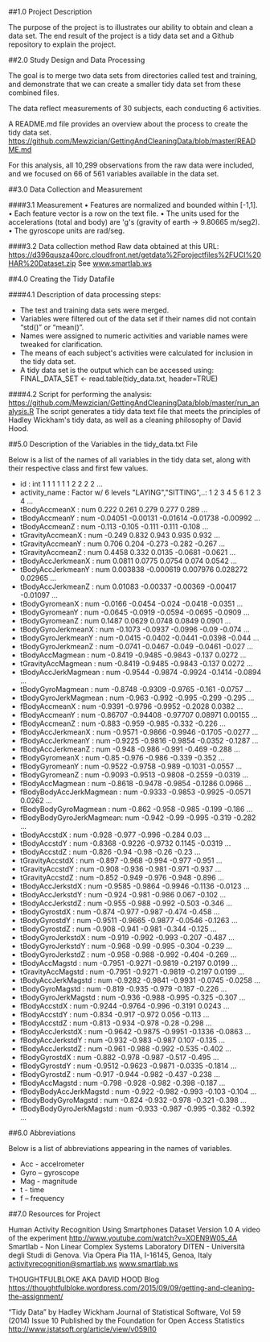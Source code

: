 ##1.0 Project Description

The purpose of the project is to illustrates our ability to obtain and clean a data set.  The end result of the project is a tidy data set and a Github repository to explain the project.

##2.0 Study Design and Data Processing

The goal is to merge two data sets from directories called test and training, and demonstrate that we can create a smaller tidy data set from these combined files.

The data reflect measurements of 30 subjects, each conducting 6 activities.

A README.md file provides an overview about the process to create the tidy data set.
https://github.com/Mewzician/GettingAndCleaningData/blob/master/README.md

For this analysis, all 10,299 observations from the raw data were included, and we focused on 66 of 561 variables available in the data set.

##3.0 Data Collection and Measurement

####3.1 Measurement
•	Features are normalized and bounded within [-1,1].
•	Each feature vector is a row on the text file.
•	The units used for the accelerations (total and body) are 'g's (gravity of earth -> 9.80665 m/seg2).
•	The gyroscope units are rad/seg.

####3.2 Data collection method
Raw data obtained at this URL:
https://d396qusza40orc.cloudfront.net/getdata%2Fprojectfiles%2FUCI%20HAR%20Dataset.zip
See www.smartlab.ws

##4.0 Creating the Tidy Datafile

####4.1 Description of data processing steps:
*	The test and training data sets were merged.
*	Variables were filtered out of the data set if their names did not contain “std()” or “mean()”.
*	Names were assigned to numeric activities and variable names were tweaked for clarification.
*	The means of each subject's activities were calculated for inclusion in the tidy data set.
*	A tidy data set is the output which can be accessed using: FINAL_DATA_SET <- read.table(tidy_data.txt, header=TRUE)

####4.2 Script for performing the analysis:
https://github.com/Mewzician/GettingAndCleaningData/blob/master/run_analysis.R
The script generates a tidy data text file that meets the principles of Hadley Wickham's tidy data, as well as a cleaning philosophy of David Hood.

##5.0 Description of the Variables in the tidy_data.txt File

Below is a list of the names of all variables in the tidy data set, along with their respective class and first few values.

* id                      : int  1 1 1 1 1 1 2 2 2 2 ...
* activity_name           : Factor w/ 6 levels "LAYING","SITTING",..: 1 2 3 4 5 6 1 2 3 4 ...
* tBodyAccmeanX           : num  0.222 0.261 0.279 0.277 0.289 ...
* tBodyAccmeanY           : num  -0.04051 -0.00131 -0.01614 -0.01738 -0.00992 ...
* tBodyAccmeanZ           : num  -0.113 -0.105 -0.111 -0.111 -0.108 ...
* tGravityAccmeanX        : num  -0.249 0.832 0.943 0.935 0.932 ...
* tGravityAccmeanY        : num  0.706 0.204 -0.273 -0.282 -0.267 ...
* tGravityAccmeanZ        : num  0.4458 0.332 0.0135 -0.0681 -0.0621 ...
* tBodyAccJerkmeanX       : num  0.0811 0.0775 0.0754 0.074 0.0542 ...
* tBodyAccJerkmeanY       : num  0.003838 -0.000619 0.007976 0.028272 0.02965 ...
* tBodyAccJerkmeanZ       : num  0.01083 -0.00337 -0.00369 -0.00417 -0.01097 ...
* tBodyGyromeanX          : num  -0.0166 -0.0454 -0.024 -0.0418 -0.0351 ...
* tBodyGyromeanY          : num  -0.0645 -0.0919 -0.0594 -0.0695 -0.0909 ...
* tBodyGyromeanZ          : num  0.1487 0.0629 0.0748 0.0849 0.0901 ...
* tBodyGyroJerkmeanX      : num  -0.1073 -0.0937 -0.0996 -0.09 -0.074 ...
* tBodyGyroJerkmeanY      : num  -0.0415 -0.0402 -0.0441 -0.0398 -0.044 ...
* tBodyGyroJerkmeanZ      : num  -0.0741 -0.0467 -0.049 -0.0461 -0.027 ...
* tBodyAccMagmean         : num  -0.8419 -0.9485 -0.9843 -0.137 0.0272 ...
* tGravityAccMagmean      : num  -0.8419 -0.9485 -0.9843 -0.137 0.0272 ...
* tBodyAccJerkMagmean     : num  -0.9544 -0.9874 -0.9924 -0.1414 -0.0894 ...
* tBodyGyroMagmean        : num  -0.8748 -0.9309 -0.9765 -0.161 -0.0757 ...
* tBodyGyroJerkMagmean    : num  -0.963 -0.992 -0.995 -0.299 -0.295 ...
* fBodyAccmeanX           : num  -0.9391 -0.9796 -0.9952 -0.2028 0.0382 ...
* fBodyAccmeanY           : num  -0.86707 -0.94408 -0.97707 0.08971 0.00155 ...
* fBodyAccmeanZ           : num  -0.883 -0.959 -0.985 -0.332 -0.226 ...
* fBodyAccJerkmeanX       : num  -0.9571 -0.9866 -0.9946 -0.1705 -0.0277 ...
* fBodyAccJerkmeanY       : num  -0.9225 -0.9816 -0.9854 -0.0352 -0.1287 ...
* fBodyAccJerkmeanZ       : num  -0.948 -0.986 -0.991 -0.469 -0.288 ...
* fBodyGyromeanX          : num  -0.85 -0.976 -0.986 -0.339 -0.352 ...
* fBodyGyromeanY          : num  -0.9522 -0.9758 -0.989 -0.1031 -0.0557 ...
* fBodyGyromeanZ          : num  -0.9093 -0.9513 -0.9808 -0.2559 -0.0319 ...
* fBodyAccMagmean         : num  -0.8618 -0.9478 -0.9854 -0.1286 0.0966 ...
* fBodyBodyAccJerkMagmean : num  -0.9333 -0.9853 -0.9925 -0.0571 0.0262 ...
* fBodyBodyGyroMagmean    : num  -0.862 -0.958 -0.985 -0.199 -0.186 ...
* fBodyBodyGyroJerkMagmean: num  -0.942 -0.99 -0.995 -0.319 -0.282 ...
* tBodyAccstdX            : num  -0.928 -0.977 -0.996 -0.284 0.03 ...
* tBodyAccstdY            : num  -0.8368 -0.9226 -0.9732 0.1145 -0.0319 ...
* tBodyAccstdZ            : num  -0.826 -0.94 -0.98 -0.26 -0.23 ...
* tGravityAccstdX         : num  -0.897 -0.968 -0.994 -0.977 -0.951 ...
* tGravityAccstdY         : num  -0.908 -0.936 -0.981 -0.971 -0.937 ...
* tGravityAccstdZ         : num  -0.852 -0.949 -0.976 -0.948 -0.896 ...
* tBodyAccJerkstdX        : num  -0.9585 -0.9864 -0.9946 -0.1136 -0.0123 ...
* tBodyAccJerkstdY        : num  -0.924 -0.981 -0.986 0.067 -0.102 ...
* tBodyAccJerkstdZ        : num  -0.955 -0.988 -0.992 -0.503 -0.346 ...
* tBodyGyrostdX           : num  -0.874 -0.977 -0.987 -0.474 -0.458 ...
* tBodyGyrostdY           : num  -0.9511 -0.9665 -0.9877 -0.0546 -0.1263 ...
* tBodyGyrostdZ           : num  -0.908 -0.941 -0.981 -0.344 -0.125 ...
* tBodyGyroJerkstdX       : num  -0.919 -0.992 -0.993 -0.207 -0.487 ...
* tBodyGyroJerkstdY       : num  -0.968 -0.99 -0.995 -0.304 -0.239 ...
* tBodyGyroJerkstdZ       : num  -0.958 -0.988 -0.992 -0.404 -0.269 ...
* tBodyAccMagstd          : num  -0.7951 -0.9271 -0.9819 -0.2197 0.0199 ...
* tGravityAccMagstd       : num  -0.7951 -0.9271 -0.9819 -0.2197 0.0199 ...
* tBodyAccJerkMagstd      : num  -0.9282 -0.9841 -0.9931 -0.0745 -0.0258 ...
* tBodyGyroMagstd         : num  -0.819 -0.935 -0.979 -0.187 -0.226 ...
* tBodyGyroJerkMagstd     : num  -0.936 -0.988 -0.995 -0.325 -0.307 ...
* fBodyAccstdX            : num  -0.9244 -0.9764 -0.996 -0.3191 0.0243 ...
* fBodyAccstdY            : num  -0.834 -0.917 -0.972 0.056 -0.113 ...
* fBodyAccstdZ            : num  -0.813 -0.934 -0.978 -0.28 -0.298 ...
* fBodyAccJerkstdX        : num  -0.9642 -0.9875 -0.9951 -0.1336 -0.0863 ...
* fBodyAccJerkstdY        : num  -0.932 -0.983 -0.987 0.107 -0.135 ...
* fBodyAccJerkstdZ        : num  -0.961 -0.988 -0.992 -0.535 -0.402 ...
* fBodyGyrostdX           : num  -0.882 -0.978 -0.987 -0.517 -0.495 ...
* fBodyGyrostdY           : num  -0.9512 -0.9623 -0.9871 -0.0335 -0.1814 ...
* fBodyGyrostdZ           : num  -0.917 -0.944 -0.982 -0.437 -0.238 ...
* fBodyAccMagstd          : num  -0.798 -0.928 -0.982 -0.398 -0.187 ...
* fBodyBodyAccJerkMagstd  : num  -0.922 -0.982 -0.993 -0.103 -0.104 ...
* fBodyBodyGyroMagstd     : num  -0.824 -0.932 -0.978 -0.321 -0.398 ...
* fBodyBodyGyroJerkMagstd : num  -0.933 -0.987 -0.995 -0.382 -0.392 ...

##6.0 Abbreviations

Below is a list of abbreviations appearing in the names of variables.

* Acc - accelrometer 
* Gyro – gyroscope
* Mag - magnitude 
* t - time
* f – frequency

##7.0 Resources for Project

Human Activity Recognition Using Smartphones Dataset
Version 1.0
A video of the experiment http://www.youtube.com/watch?v=XOEN9W05_4A
    Smartlab - Non Linear Complex Systems Laboratory
    DITEN - Università degli Studi di Genova.
    Via Opera Pia 11A, I-16145, Genoa, Italy
    activityrecognition@smartlab.ws
    www.smartlab.ws

THOUGHTFULBLOKE AKA DAVID HOOD
Blog
https://thoughtfulbloke.wordpress.com/2015/09/09/getting-and-cleaning-the-assignment/ 

“Tidy Data” by Hadley Wickham
Journal of Statistical Software, Vol 59 (2014) Issue 10
Published by the Foundation for Open Access Statistics
http://www.jstatsoft.org/article/view/v059i10
